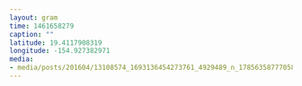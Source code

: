 ```yaml
---
layout: gram
time: 1461658279
caption: ""
latitude: 19.4117908319
longitude: -154.927382971
media:
- media/posts/201604/13108574_1693136454273761_4929489_n_17856358777058556.jpg
---
```

